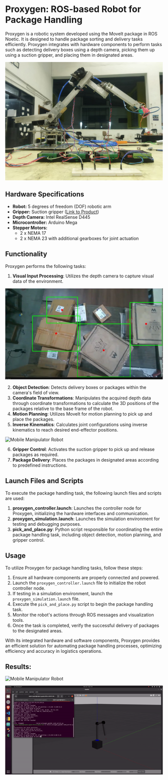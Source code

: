 # Proxygen: ROS-based Robot for Package Handling

Proxygen is a robotic system developed using the MoveIt package in ROS Noetic. It is designed to handle package sorting and delivery tasks efficiently. Proxygen integrates with hardware components to perform tasks such as detecting delivery boxes using a depth camera, picking them up using a suction gripper, and placing them in designated areas.

![Mobile Manipulator Robot](https://github.com/rajeev-gupta-bashrc/PROXYGEN/blob/main/images/proxygen_hardware.jpg)

## Hardware Specifications

- **Robot:** 5 degrees of freedom (DOF) robotic arm
- **Gripper:** Suction gripper ([Link to Product](https://robu.in/product/15l-high-flow-555-vaccum-pump-air-pump-oxygen-pump-fish-tank-folding/))
- **Depth Camera:** Intel RealSense D445
- **Microcontroller:** Arduino Mega
- **Stepper Motors:** 
  - 2 x NEMA 17
  - 2 x NEMA 23 with additional gearboxes for joint actuation

## Functionality

Proxygen performs the following tasks:

1. **Visual Input Processing**: Utilizes the depth camera to capture visual data of the environment.

![Mobile Manipulator Robot](https://github.com/rajeev-gupta-bashrc/PROXYGEN/blob/main/images/image_tracking.png)

2. **Object Detection**: Detects delivery boxes or packages within the camera's field of view.
3. **Coordinate Transformations**: Manipulates the acquired depth data through coordinate transformations to calculate the 3D positions of the packages relative to the base frame of the robot.
4. **Motion Planning**: Utilizes MoveIt for motion planning to pick up and place the packages.
5. **Inverse Kinematics**: Calculates joint configurations using inverse kinematics to reach desired end-effector positions.

![Mobile Manipulator Robot](https://github.com/rajeev-gupta-bashrc/PROXYGEN/blob/main/images/proxygen_gazebo.jpg)

6. **Gripper Control**: Activates the suction gripper to pick up and release packages as required.
7. **Package Delivery**: Places the packages in designated areas according to predefined instructions.

## Launch Files and Scripts

To execute the package handling task, the following launch files and scripts are used:

1. **proxygen_controller.launch**: Launches the controller node for Proxygen, initializing the hardware interfaces and communication.
2. **proxygen_simulation.launch**: Launches the simulation environment for testing and debugging purposes.
3. **pick_and_place.py**: Python script responsible for coordinating the entire package handling task, including object detection, motion planning, and gripper control.

## Usage

To utilize Proxygen for package handling tasks, follow these steps:

1. Ensure all hardware components are properly connected and powered.
2. Launch the `proxygen_controller.launch` file to initialize the robot controller node.
3. If testing in a simulation environment, launch the `proxygen_simulation.launch` file.
4. Execute the `pick_and_place.py` script to begin the package handling task.
5. Monitor the robot's actions through ROS messages and visualization tools.
6. Once the task is completed, verify the successful delivery of packages to the designated areas.

With its integrated hardware and software components, Proxygen provides an efficient solution for automating package handling processes, optimizing efficiency and accuracy in logistics operations.

## Results:

![Mobile Manipulator Robot](https://github.com/rajeev-gupta-bashrc/PROXYGEN/blob/main/images/proxygen_hardware.gif)

![Mobile Manipulator Robot](https://github.com/rajeev-gupta-bashrc/PROXYGEN/blob/main/images/proxygen_gazebo.gif)
